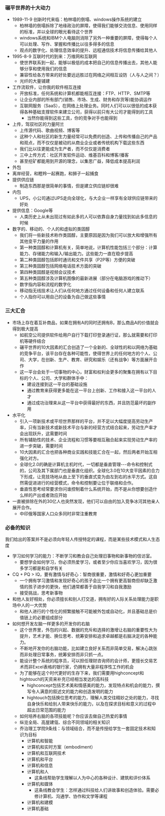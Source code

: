 ### 碾平世界的十大动力
- 1989-11-9 创新时代来临：柏林墙的倒塌、windows操作系统的建立
    - 柏林墙的倒塌拆除了地缘政治的屏障，使得我们能够交流信息、使用同样的标准，并以全球的眼光看待这个世界
    - windows系统和IBM个人电脑则消除了另外一种重要的屏障，使得每个人可以处理、写作、掌握和传播比以往多得多的信息
    - 观点的数字化、处理信息效率的提升、远程通信技术将信息传播给其他人
- 1995-8-9 互联时代的到来：万维网和互联网
    - 使世界联系到一起，能够以极低的成本把自己的信息传播出去，其他人能够分享和使用我们的信息
    - 兼容性给各方带来的好处要远远胜过在网络之间相互设防（人与人之间？）
    - 光纤的大量铺建
- 工作流软件，让你我的软件相互连接
    - 开放标准，任何系统和计算机都能相互连接：FTP、HTTP、SMTP等
    - 让企业内部的所有部门(销售、市场、生成、财务和存货等)能协调运作
    - 互联网服务（SaaS），在网络上处理业务。同时人们可以以很低的成本获得各种基础支撑软件来建立公司，获得以前只有大公司才能得到的工具
        - 当然你能得到这些工具，你的竞争对手也能得到
- 上传，驾驭社区的力量阿兰
    - 上传源代码、歌曲视频、博客等
    - 这种个人和社区的新生力量经常可以免费的创造、上传和传播自己的产品和观点，而不仅仅是被动的从商业企业或者传统机构下载这些东西
    - 我们比以往更能成为生产者，而不仅仅是消费者
    - 三中上传方式：社区开发软件运动、维基百科和博客/播客
    - 甚至挖矿都能用到开源的理念，以集思广益，降低成本提高利润
- 外包
- 离岸经营，和瞪羚一起赛跑，和狮子一起捕食
- 提供供应链
    - 制造东西那是很简单的事情，但是建立供应链却很难
- 内包
    - UPS，小公司通过UPS走向全球化，与大企业一样享有全球供应链带来的好处
- 提供信息：Google等
    - 人类历史上从未出现过有如此多的人可以依靠自身力量找到如此多信息的时候
- 数字的、移动的、个人的和虚拟的类固醇
    - 我们将一些新技术称作类固醇，主要原因是因为我们可以放大和增强所有其他变平力量的作用
    - 第一种类固醇和计算机有关，简单地说，计算机性能包括三个部分：计算能力、存储能力和输入/输出能力。这些能力一直在稳步提高
    - 第二种类固醇包括即时通讯和文件共享（P2P等）方便的突破
    - 第三种类固醇包括网络电话技术方面的突破
    - 第四种类固醇是视频会议技术
    - 第五种类固醇涉及计算机图像的最新进展（部分在电脑游戏的推动下）
    - 数字指内容和流程的数字化
    - 移动指无线技术让人们从任何地方通过任何设备和任何人建立联系
    - 个人指你可以用自己的设备为自己做这些事情

### 三大汇合
- 市场上存在着互补商品，如果在拥有A的同时还拥有B，那么商品A的价值就会得到极大提高
    - 如航空公司提供软件给用户自行下载打印登录通行证，那么就需要和打印机等硬件结合
    - 碾平世界的10大因素的汇合创造了一个全新的、全球性的和以网络为基础的竞争平台，该平台存在各种可能性，使得世界上的任何地方的个人、公司、大学，在创新、生产、教育、研究和娱乐（还有战争）等方面展开合作
    - 这一平台会处于一切事物的中心，财富和权利会更多的聚集在拥有以下目标的个人、公司、大学和群体手中：
        - 建设连接到这一平台的基础设施
        - 通过教育来获得更多能在这一平台上创新、工作和接入这一平台的人才
        - 通过成功治理来从这一平台中获得最好的东西，并且防范最坏的副作用
- 水平化
    - 引入一项新技术或平坦世界那样的平台，并不足以大幅度提高劳动生产率，只有当新技术或新技术平台与新的经营方式结合起来，劳动生产率才会出现跃升，这需要时间
    - 所有辅助性的技术、企业流程和习惯等要相互融合起来实现劳动生产率的进一步突破，需要时间
    - 10大因素的汇合也把各种商业实践和技能汇合在一起，然后两者开始互相强化对方。
    - 全球化2.0的确是计算机主机时代，一切都是垂直管理---命令和控制式的，公司及其下属部门也是垂直化组织。全球化3.0在10大变平因素的合力下形成，让竞技场地从由上至下的垂直式变为由左到右的水平方式。这自然需促进进行的经营模式，命令和控制要让位于联络和合作。
    - 垂直性思考经常要求你问谁控制着什么系统开始，而不是从你想要创造什么样的产出或者效应开始
- 一直被排除在外的30亿人也突然发现，他们可以自由的加入竞争冰河其他亲人展开合作。
    - 中印俄等国家人口众多同时非常注重教育

### 必备的知识
我们给出的答案并不是必须向年轻人传授特定的课程，而是某些技术模式和人生态度
- 学习如何学习的能力：不断学习和教会自己处理旧事物和新事物的信访室。
    - 要想学会如何学习，你必须热爱学习，或者至少你应当喜欢学习，因为很多学习都是和自学有关
- CQ + PQ > IQ，要有激情与好奇心：智商很重要，激情和好奇心更加重要
    - 一个拥有学习激情和发现好奇心的孩子会比一个拥有更高智商但却缺乏激情的孩子进步的更快，他们通常都善于自我学习和自我激励
    - 接受挑战，思考新事物
- 和他人友好相处，你必须擅长和别人打交道，拥有好的人际关系处理能力是职场中人的一大优势
    - 和他人进行的个性化的频繁接触不可能被外包或自动化，并且基础总是价值链上的必要组成部分
- 如何想开发左脑一样更多的开发你的右脑
    - 这个世界里，外包的兴起、数据的充斥和选择的激增让右脑的重要性大为提升，艺术才能、换位思考、统筹安排和追求卓越都是右脑决定的各种能力。
    - 不断地开发你的右脑功能，比如建立良好关系而非简单交易，解决心跳张而非处理日常事务，统筹安排而非只抓一点。
    - 能设计整个系统的程序员，可以担任理财咨询师的会计师，更擅长交易艺术而非Excel表格的银行家，仍拥有大量非程序性工作的机会
    - 为了能够在这个时代更好的生存下来，我们需要用highconcept和hightouch的天资来补充已经相当发达的高科技
        - highconcept包括艺术美和情感美的能力，发现特点和机会的能力，撰写令人满意的叙述文的能力和创造发明的能力
        - hightouch包括换位思考的能力，理解人类交往精妙之处的能力，寻找自身快乐和给别人带来快乐的能力，以及在探求目标和意义的过程中超出日常范围的能力
    - 如何培养右脑的各项技能呢？你应该去做自己热爱的事情
    - 纵览全局、高屋建瓴、综合不同领域的相关知识
    - 乔治理工学院9条线：与领域结合，而不是传授给学生一套固定技术和知识为目标
        - 计算机和智能
        - 计算机和实时方案（embodiment）
        - 计算机和互联网技术
        - 计算机和平台
        - 计算机和信息
        - 计算机和人
            - 这条线帮助学生理解以人为中心的各种设计、建筑和评价体系
        - 计算机和媒体
            - 这条线教会学生：怎样通过科技给人们讲故事和创造体验。需要必修计算机、沟通学、协作和文学等课程
        - 计算机和建模
        - 计算机基础
